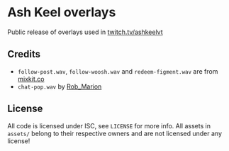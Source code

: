 # Ash Keel overlays

Public release of overlays used in [twitch.tv/ashkeelvt](https://www.twitch.tv/ashkeelvt)

## Credits

- `follow-post.wav`, `follow-woosh.wav` and `redeem-figment.wav` are from [mixkit.co](https://mixkit.co)
- `chat-pop.wav` by [Rob_Marion](https://freesound.org/people/Rob_Marion/sounds/541991/)

## License

All code is licensed under ISC, see `LICENSE` for more info.
All assets in `assets/` belong to their respective owners and are not licensed under any license!
